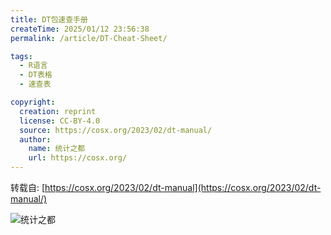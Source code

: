 ```yaml
---
title: DT包速查手册
createTime: 2025/01/12 23:56:38
permalink: /article/DT-Cheat-Sheet/

tags: 
  - R语言
  - DT表格
  - 速查表

copyright:
  creation: reprint
  license: CC-BY-4.0
  source: https://cosx.org/2023/02/dt-manual/
  author:
    name: 统计之都
    url: https://cosx.org/
---
```


转载自: [https://cosx.org/2023/02/dt-manual](https://cosx.org/2023/02/dt-manual/)



![统计之都](https://uploads.cosx.org/images/wechat-qrcode.png)

